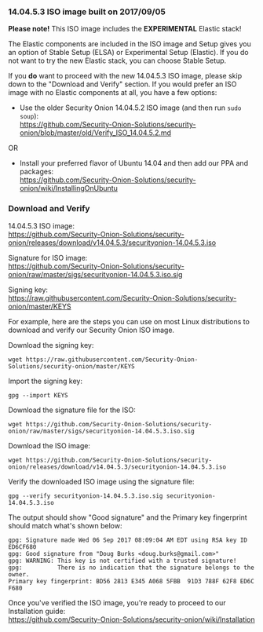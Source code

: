 ### 14.04.5.3 ISO image built on 2017/09/05

**Please note!** This ISO image includes the **EXPERIMENTAL** Elastic stack!

The Elastic components are included in the ISO image and Setup gives you an option of Stable Setup (ELSA) or Experimental Setup (Elastic).  If you do not want to try the new Elastic stack, you can choose Stable Setup.  

If you **do** want to proceed with the new 14.04.5.3 ISO image, please skip down to the "Download and Verify" section.  If you would prefer an ISO image with no Elastic components at all, you have a few options:

- Use the older Security Onion 14.04.5.2 ISO image (and then run `sudo soup`):<br>
https://github.com/Security-Onion-Solutions/security-onion/blob/master/old/Verify_ISO_14.04.5.2.md

OR 

- Install your preferred flavor of Ubuntu 14.04 and then add our PPA and packages:<br>
https://github.com/Security-Onion-Solutions/security-onion/wiki/InstallingOnUbuntu

### Download and Verify

14.04.5.3 ISO image:  
https://github.com/Security-Onion-Solutions/security-onion/releases/download/v14.04.5.3/securityonion-14.04.5.3.iso

Signature for ISO image:  
https://github.com/Security-Onion-Solutions/security-onion/raw/master/sigs/securityonion-14.04.5.3.iso.sig  

Signing key:  
https://raw.githubusercontent.com/Security-Onion-Solutions/security-onion/master/KEYS  

For example, here are the steps you can use on most Linux distributions to download and verify our Security Onion ISO image.

Download the signing key:  
```
wget https://raw.githubusercontent.com/Security-Onion-Solutions/security-onion/master/KEYS
```

Import the signing key:  
```
gpg --import KEYS
```

Download the signature file for the ISO:  
```
wget https://github.com/Security-Onion-Solutions/security-onion/raw/master/sigs/securityonion-14.04.5.3.iso.sig
```

Download the ISO image:  
```
wget https://github.com/Security-Onion-Solutions/security-onion/releases/download/v14.04.5.3/securityonion-14.04.5.3.iso
```

Verify the downloaded ISO image using the signature file:  
```
gpg --verify securityonion-14.04.5.3.iso.sig securityonion-14.04.5.3.iso
```

The output should show "Good signature" and the Primary key fingerprint should match what's shown below:
```
gpg: Signature made Wed 06 Sep 2017 08:09:04 AM EDT using RSA key ID ED6CF680
gpg: Good signature from "Doug Burks <doug.burks@gmail.com>"
gpg: WARNING: This key is not certified with a trusted signature!
gpg:          There is no indication that the signature belongs to the owner.
Primary key fingerprint: BD56 2813 E345 A068 5FBB  91D3 788F 62F8 ED6C F680
```

Once you've verified the ISO image, you're ready to proceed to our Installation guide:  
https://github.com/Security-Onion-Solutions/security-onion/wiki/Installation
